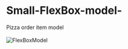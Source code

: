 # Small-FlexBox-model-
Pizza order item model<br><br>
![FlexBoxModel](https://user-images.githubusercontent.com/59499857/92384872-7449ba80-f12e-11ea-8984-5a33effde29f.png)

